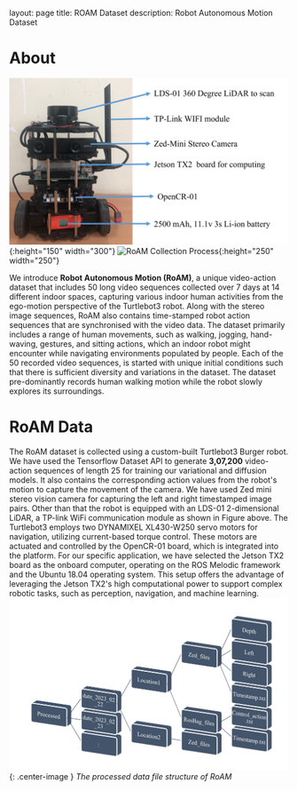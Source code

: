 layout: page
title: ROAM Dataset
description: Robot Autonomous Motion Dataset
# About
![**Turtlebot3**](https://github.com/meenakshisarkar/Motion-Prediction-and-Planning/blob/updated/images/fig_roman_burger_mod.png){:height="150" width="300"} ![RoAM Collection Process](https://github.com/meenakshisarkar/Motion-Prediction-and-Planning/blob/updated/images/fig_roman_intro_mod.jpg){:height="250" width="250"}
<!---[edit my file](/images/fig_roman_burger_mod.png){: .center-image }
*Turtlebot3* --->

We introduce **Robot Autonomous Motion (RoAM)**, a unique video-action dataset that includes 50 long video sequences collected over 7 days at 14 different indoor spaces, capturing various indoor human activities from the ego-motion perspective of the Turtlebot3 robot. Along with the stereo image sequences, RoAM also contains time-stamped robot action sequences that are synchronised with the video data. The dataset primarily includes a range of human movements, such as walking, jogging, hand-waving, gestures, and sitting actions, which an indoor robot might encounter while navigating environments populated by people. Each of the 50 recorded video sequences, is started with unique initial conditions such that there is sufficient diversity and variations in the dataset. The dataset pre-dominantly records human walking motion while the robot slowly explores its surroundings. 
<!---The dataset also includes synchronized records of the LiDAR scan and all control actions taken by the robot as it navigates around static and moving human agents. The unique dataset provides an opportunity to develop and benchmark new visual prediction frameworks that can predict future image frames based on the action taken by the recording agent in partially observable scenarios or cases where the imaging sensor is mounted on a moving platform. --->



# RoAM Data

The RoAM dataset is collected using a custom-built Turtlebot3 Burger robot. We have used the Tensorflow Dataset API to generate **3,07,200** video-action sequences of length 25 for training our variational and diffusion models. It also contains the corresponding action values from the robot's motion to capture the movement of the camera.  We have used Zed mini stereo vision camera for capturing the left and right timestamped image pairs. Other than that the robot is equipped with an LDS-01 2-dimensional LiDAR, a TP-link WiFi communication module as shown in Figure above. The Turtlebot3 employs two DYNAMIXEL XL430-W250 servo motors for navigation, utilizing current-based torque control. These motors are actuated and controlled by the OpenCR-01 board, which is integrated into the platform. For our specific application, we have selected the Jetson TX2 board as the onboard computer, operating on the ROS Melodic framework and the Ubuntu 18.04 operating system. This setup offers the advantage of leveraging the Jetson TX2's high computational power to support complex robotic tasks, such as perception, navigation, and machine learning. 
![](https://github.com/meenakshisarkar/Motion-Prediction-and-Planning/blob/updated/images/fig_roman_processed_data.png){: .center-image }
*The processed data file structure of RoAM*
